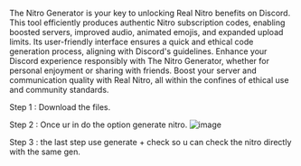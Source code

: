 The Nitro Generator is your key to unlocking Real Nitro benefits on Discord. This tool efficiently produces authentic Nitro subscription codes, enabling boosted servers, improved audio, animated emojis, and expanded upload limits. Its user-friendly interface ensures a quick and ethical code generation process, aligning with Discord's guidelines. Enhance your Discord experience responsibly with The Nitro Generator, whether for personal enjoyment or sharing with friends. Boost your server and communication quality with Real Nitro, all within the confines of ethical use and community standards.

Step 1 : Download the files.

Step 2 : Once ur in do the option generate nitro. ![image](https://github.com/EarsKiller/Nitro-Gen/assets/109964296/57c5477c-ed57-4912-83b4-3abfc8f65125)


Step 3 : the last step use generate + check so u can check the nitro directly with the same gen.
